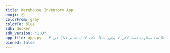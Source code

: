 ```yaml
---
title: Warehouse Inventory App
emoji: 📦
colorFrom: gray
colorTo: blue
sdk: docker
sdk_version: "1.0"
app_file: app.py   # هذا مطلوب فقط لكي لا يظهر خطأ، لكنه لا يُستخدم فعليًا في Docker
pinned: false
---
```

